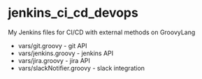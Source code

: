 # jenkins_ci_cd_devops
My Jenkins files for CI/CD with external methods on GroovyLang

* vars/git.groovy - git API
* vars/jenkins.groovy - jenkins API
* vars/jira.groovy - jira API
* vars/slackNotifier.groovy - slack integration
